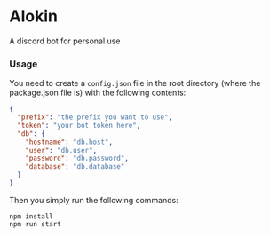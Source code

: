 # Alokin
A discord bot for personal use

### Usage
You need to create a `config.json` file in the root directory (where the package.json file is) with the following contents:
```json
{
  "prefix": "the prefix you want to use",
  "token": "your bot token here",
  "db": {
    "hostname": "db.host",
    "user": "db.user",
    "password": "db.password",
    "database": "db.database"
  }
}
```

Then you simply run the following commands:
```
npm install
npm run start
```
